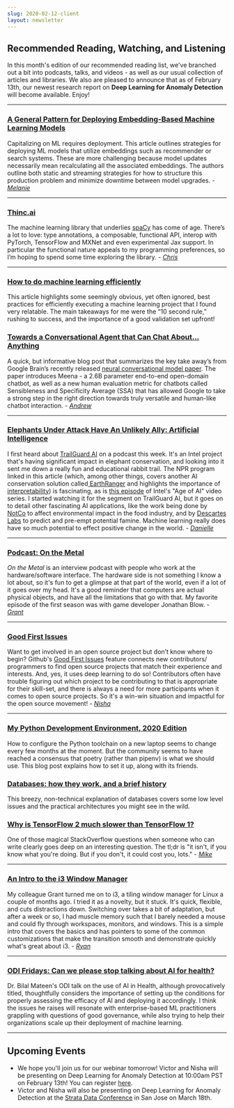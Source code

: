 ```yaml
---
slug: 2020-02-12-client
layout: newsletter
---
```


## Recommended Reading, Watching, and Listening

In this month's edition of our recommended reading list, we've branched out a bit into podcasts, talks, and videos - as well as our usual collection of articles and libraries. We also are pleased to announce that as of February 13th, our newest research report on **Deep Learning for Anomaly Detection** will become available.  Enjoy!

---

### [A General Pattern for Deploying Embedding-Based Machine Learning Models](https://blog.ml6.eu/a-general-pattern-for-deploying-embedding-based-machine-learning-models-bf12e8979070) 

Capitalizing on ML requires deployment. This article outlines strategies for deploying ML models that utilize embeddings such as recommender or search systems. These are more challenging because model updates necessarily mean recalculating all the associated embeddings. The authors outline both static and streaming strategies for how to structure this production problem and minimize downtime between model upgrades.  - *[Melanie](https://www.linkedin.com/in/melanierbeck/)*

---

### [Thinc.ai](https://thinc.ai/)

The machine learning library that underlies [spaCy](https://spacy.io/) has come of age. There’s a lot to love: type annotations, a composable, functional API, interop with PyTorch, TensorFlow and MXNet and even experimental Jax support. In particular the functional nature appeals to my programming preferences, so I’m hoping to spend some time exploring the library. - *[Chris](https://twitter.com/_cjwallace)*

---

### [How to do machine learning efficiently](https://medium.com/hackernoon/doing-machine-learning-efficiently-8ba9d9bc679d) 

This article highlights some seemingly obvious, yet often ignored, best practices for efficiently executing a machine learning project that I found very relatable. The main takeaways for me were the “10 second rule,” rushing to success, and the importance of a good validation set upfront! 

### [Towards a Conversational Agent that Can Chat About…Anything](https://ai.googleblog.com/2020/01/towards-conversational-agent-that-can.html) 
A quick, but informative blog post that summarizes the key take away’s from Google Brain’s recently released [neural conversational model paper](https://arxiv.org/pdf/2001.09977.pdf). The paper introduces Meena - a 2.6B parameter end-to-end open-domain chatbot, as well as a new human evaluation metric for chatbots called Sensibleness and Specificity Average (SSA) that has allowed Google to take a strong step in the right direction towards truly versatile and human-like chatbot interaction.  - *[Andrew](https://twitter.com/andrew_reed_r)*

---

### [Elephants Under Attack Have An Unlikely Ally: Artificial Intelligence](https://www.npr.org/2019/10/25/760487476/elephants-under-attack-have-an-unlikely-ally-artificial-intelligence)  

I first heard about [TrailGuard AI](https://www.resolve.ngo/trailguard.htm) on a podcast this week. It's an Intel project that's having significant impact in elephant conservation, and looking into it sent me down a really fun and educational rabbit trail. The NPR program linked in this article (which, among other things, covers another AI conservation solution called[ EarthRanger](https://earthranger.com/) and highlights the importance of [interpretability](https://blog.fastforwardlabs.com/2018/07/31/progress-in-machine-learning-interpretability.html)) is fascinating, as is [this episode](https://www.youtube.com/watch?v=0wy4u34fii4) of Intel's "Age of AI" video series. I started watching it for the segment on TrailGuard AI, but it goes on to detail other fascinating AI applications, like the work being done by [NotCo](http://www.notco.com/) to affect environmental impact in the food industry, and by [Descartes Labs](https://www.descarteslabs.com/) to predict and pre-empt potential famine. Machine learning really does have so much potential to effect positive change in the world. -  *[Danielle](https://www.linkedin.com/in/daniellethorp/)*

---

### [Podcast: On the Metal](https://oxide.computer/blog/on-the-metal-9-jonathan-blow/)

*On the Metal* is an interview podcast with people who work at the hardware/software interface. The hardware side is not something I know a lot about, so it's fun to get a glimpse at that part of the world, even if a lot of it goes over my head. It's a good reminder that computers are actual physical objects, and have all the limitations that go with that. My favorite episode of the first season was with game developer Jonathan Blow. - *[Grant](https://twitter.com/GrantCuster)*

---

### [Good First Issues](https://github.blog/2020-01-22-how-we-built-good-first-issues/)

Want to get involved in an open source project but don’t know where to begin?
Github's [Good First Issues](https://github.blog/2020-01-22-how-we-built-good-first-issues/)
feature connects new contributors/ programmers to find open source
projects that match their experience and interests. And, yes, it uses deep learning to do so!
Contributors often have trouble figuring out which project to be contributing to that is appropriate for their skill-set, and there is always a need for more participants when it comes to open source projects. So it's a win-win situation and impactful for the open source
movement!  -  *[Nisha](https://twitter.com/NishaMuktewar)*

---

### [My Python Development Environment, 2020 Edition](https://jacobian.org/2019/nov/11/python-environment-2020/)

How to configure the Python toolchain on a new laptop seems to change every few months at the moment. But the community seems to have reached a consensus that poetry (rather than pipenv) is what we should use. This blog post explains how to set it up, along with its friends. 


### [Databases: how they work, and a brief history](https://seldo.com/posts/databases_how_they_work_and_a_brief_history)

This breezy, non-technical explanation of databases covers some low level issues and the practical architectures you might see in the wild.

### [Why is TensorFlow 2 much slower than TensorFlow 1?](https://stackoverflow.com/questions/58441514/why-is-tensorflow-2-much-slower-than-tensorflow-1)

One of those magical StackOverflow questions when someone who can write clearly goes deep on an interesting question. The tl;dr is "it isn't, if you know what you're doing. But if you don't, it could cost you, lots." - *[Mike](https://twitter.com/mikepqr)*

---

### [An Intro to the i3 Window Manager](https://fedoramagazine.org/getting-started-i3-window-manager/)

My colleague Grant turned me on to i3, a tiling window manager for Linux a couple of months ago. I tried it as a novelty, but it stuck. It's quick, flexible, and cuts distractions down. Switching over takes a bit of adaptation, but after a week or so, I had muscle memory such that I barely needed a mouse and could fly through workspaces, monitors, and windows. This is a simple intro that covers the basics and has pointers to some of the common customizations that make the transition smooth and demonstrate quickly what's great about i3. - *[Ryan](https://twitter.com/MicallefEsq)*

---

### [ODI Fridays: Can we please stop talking about AI for health?]( https://theodi.org/event/odi-fridays-can-we-please-stop-talking-about-ai/)

Dr. Bilal Mateen's ODI talk on the use of AI in Health, although provocatively titled, thoughtfully considers the importance of setting up the conditions for properly assessing the efficacy of AI and deploying it accordingly. I think the issues he raises will resonate with enterprise-based ML practitioners grappling with questions of good governance, while also trying to help their organizations scale up their deployment of machine learning.

---

## Upcoming Events

* We hope you'll join us for our webinar tomorrow!  Victor and Nisha will be presenting on Deep Learning for Anomaly Detection at 10:00am PST on February 13th!  You can register [here](https://www.cloudera.com/about/events/webinars/deep-learning-for-anomaly-detection.html?utm_source=blog&utm_medium=organic&utm_term=ml&utm_campaign=CFFL12_Report_AMER_Webinar_2020-02-13&cid=7012H000001OYfQ&utm_content=FFL). 
* Victor and Nisha will also be presenting on Deep Learning for Anomaly Detection at the [Strata Data Conference](https://conferences.oreilly.com/strata-data-ai/stai-ca/public/schedule/detail/80421) in San Jose on March 18th.